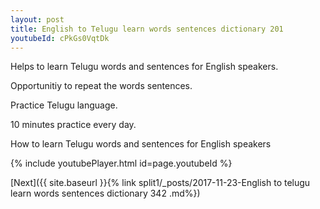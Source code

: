 ```yaml
---
layout: post
title: English to Telugu learn words sentences dictionary 201 
youtubeId: cPkGs0VqtDk
---
```

 
 
Helps to learn Telugu words and sentences for English speakers.

Opportunitiy to repeat the words sentences. 

Practice Telugu language. 
 
10 minutes practice every day. 
 
How to learn Telugu words and sentences for English speakers 
 
{% include youtubePlayer.html id=page.youtubeId %}
 
 
[Next]({{ site.baseurl }}{% link  split1/_posts/2017-11-23-English to telugu learn words sentences dictionary 342 .md%})
 
